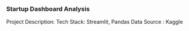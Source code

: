 ### Startup Dashboard Analysis 

Project Description:
Tech Stack: Streamlit, Pandas
Data Source : Kaggle
